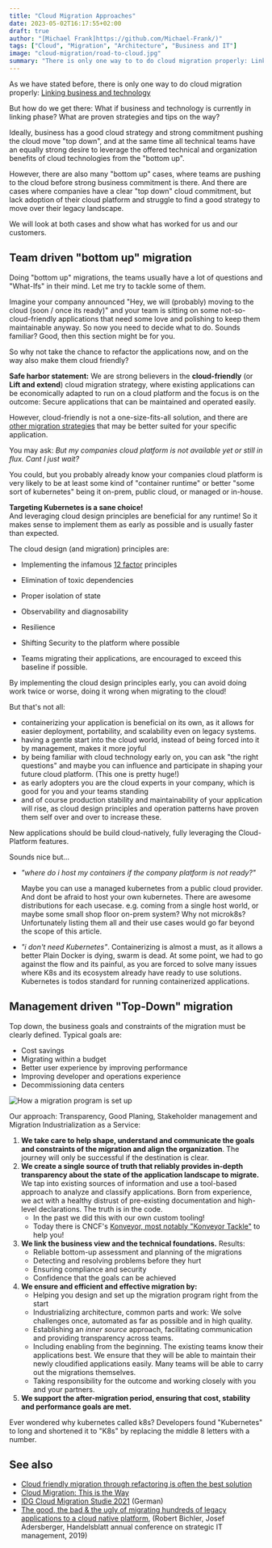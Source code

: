 ```yaml
---
title: "Cloud Migration Approaches"
date: 2023-05-02T16:17:55+02:00
draft: true
author: "[Michael Frank]https://github.com/Michael-Frank/)"
tags: ["Cloud", "Migration", "Architecture", "Business and IT"]
image: "cloud-migration/road-to-cloud.jpg"
summary: "There is only one way to to do cloud migration properly: Linking business and technology. But there are Bottom.up and Top-Down cases as well."
---
```


As we have stated before, there is only one way to do cloud migration properly: [Linking business and technology](https://blog.qaware.de/posts/cloud-migration-this-is-the-way/)

But how do we get there: What if business and technology is currently in linking phase? What are proven strategies and tips on the way?

Ideally, business has a good cloud strategy and strong commitment pushing the cloud move "top down", and at the same time all technical teams have an equally strong desire to leverage the offered technical and organization benefits of cloud technologies from the "bottom up".

However, there are also many "bottom up" cases, where teams are pushing to the cloud before strong business commitment is there.
And there are cases where companies have a clear "top down" cloud commitment, but lack adoption of their cloud platform and struggle to find a good strategy to move over their legacy landscape.

We will look at both cases and show what has worked for us and our customers.


## Team driven "bottom up" migration
Doing "bottom up" migrations, the teams usually have a lot of questions and "What-Ifs" in their mind. Let me try to tackle some of them.

Imagine your company announced "Hey, we will (probably) moving to the cloud (soon / once its ready)" and your team is sitting on some not-so-cloud-friendly applications that need some love and polishing to keep them maintainable anyway. So now you need to decide what to do.
Sounds familiar? Good, then this section might be for you.

So why not take the chance to refactor the applications now, and on the way also make them cloud friendly?

**Safe harbor statement:**
We are strong believers in the **cloud-friendly** (or **Lift and extend**) cloud migration strategy, where existing  applications can be economically adapted to run on a cloud platform and the focus is on the outcome: Secure applications that can be maintained and operated easily. 

However, cloud-friendly is not a one-size-fits-all solution, and there are [other migration strategies](https://blog.qaware.de/posts/cloud-migration-this-is-the-way/) that may be better suited for your specific application.

You may ask: _But my companies cloud platform is not available yet or still in flux. Cant I just wait?_

You could, but you probably already know your companies cloud platform is very likely to be at least some kind of "container runtime" or better "some sort of kubernetes" being it on-prem, public cloud, or managed or in-house.

**Targeting Kubernetes is a sane choice!**  
And leveraging cloud design principles are beneficial for any runtime! So it makes sense to implement them as early as possible and is usually faster than expected.


The cloud design (and migration) principles are:
* Implementing the infamous  [12 factor](https://12factor.net/) principles
* Elimination of toxic dependencies
* Proper isolation of state
* Observability and diagnosability
* Resilience
* Shifting Security to the platform where possible

* Teams migrating their applications, are encouraged to exceed this baseline if possible.

By implementing the cloud design principles early, you can avoid doing work twice or worse, doing it wrong when migrating to the cloud! 

But that's not all:
- containerizing your application is beneficial on its own, as it allows for easier deployment, portability, and scalability even on legacy systems.
- having a gentle start into the cloud world, instead of being forced into it by management, makes it more joyful 
- by being familiar with cloud technology early on, you can ask "the right questions" and maybe you can influence and participate in shaping your future cloud platform.
  (This one is pretty huge!)
- as early adopters you are the cloud experts in your company, which is good for you and your teams standing
- and of course production stability and maintainability of your application will rise, as cloud design principles and operation patterns have proven them self over and over to increase these.


New applications should be build cloud-natively, fully leveraging the Cloud-Platform features.

Sounds nice but...
- _"where do i host my containers if the company platform is not ready?"_ 
   
   Maybe you can use a managed kubernetes from a public cloud provider. And dont be afraid to host your own kubernetes. There are awesome distributions for each usecase. e.g. coming from a single host world, or maybe some small shop floor on-prem system? Why not microk8s? Unfortunately listing them all and their use cases would go far beyond the scope of this article.

- _"i don't need Kubernetes"_. 
   Containerizing is almost a must, as it allows a better
   Plain Docker is dying, swarm is dead. At some point, we had to go against the flow and its painful, as you are forced to solve many issues where K8s and its ecosystem already have ready to use solutions. Kubernetes is todos standard for running containerized applications.



## Management driven "Top-Down" migration
Top down, the business goals and constraints of the migration must be clearly defined.
Typical goals are:

* Cost savings
* Migrating within a budget
* Better user experience by improving performance
* Improving developer and operations experience
* Decommissioning data centers

![How a migration program is set up](/images/cloud-migration/migration-program-setup.jpg)

Our approach: Transparency, Good Planing, Stakeholder management and Migration Industrialization as a Service:

1. **We take care to help shape, understand and communicate the goals and constraints of the migration and align the organization**.
   The journey will only be successful if the destination is clear.
2. **We create a single source of truth that reliably provides in-depth transparency about the state of the application landscape to migrate.**
   We tap into existing sources of information and use a tool-based approach to analyze and classify applications.
   Born from experience, we act with a healthy distrust of pre-existing documentation and high-level declarations. The truth is in the code.
    - In the past we did this with our own custom tooling!
    - Today there is CNCF's [Konveyor, most notably "Konveyor Tackle"](https://www.konveyor.io/) to help you!
3. **We link the business view and the technical foundations.** Results:
    * Reliable bottom-up assessment and planning of the migrations
    * Detecting and resolving problems before they hurt
    * Ensuring compliance and security
    * Confidence that the goals can be achieved
4. **We ensure and efficient and effective migration by:**
    * Helping you design and set up the migration program right from the start
    * Industrializing architecture, common parts and work:
      We solve challenges once, automated as far as possible and in high quality.
    * Establishing an *inner source* approach, facilitating communication and providing transparency across teams.
    * Including enabling from the beginning. The existing teams know their applications best. We ensure that they will be
      able to maintain their newly cloudified applications easily. Many teams will be able to carry out the migrations themselves.
    * Taking responsibility for the outcome and working closely with you and your partners.
5. **We support the after-migration period, ensuring that cost, stability and performance goals are met.**


Ever wondered why kubernetes called k8s? Developers found "Kubernetes" to long and shortened it to "K8s" by replacing the middle 8 letters with a number.


## See also
* [Cloud friendly migration through refactoring is often the best solution](https://medium.com/@sbillet/cloud-friendly-migration-through-refactoring-is-often-the-best-solution-afb67f27661c)
* [Cloud Migration: This is the Way](https://blog.qaware.de/posts/cloud-migration-this-is-the-way/)
* [IDG Cloud Migration Studie 2021](https://info.qaware.de/de-de/cloud-migration-studie-2021) (German)
* [The good, the bad & the ugly of migrating hundreds of legacy applications to a cloud native platform](https://www.slideshare.net/QAware/the-good-the-bad-the-ugly-of-migrating-hundreds-of-legacy-applications-to-a-cloud-native-platform), (Robert Bichler, Josef Adersberger, Handelsblatt annual conference on strategic IT management, 2019)
